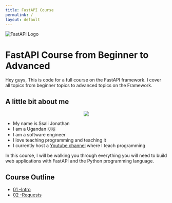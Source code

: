 ```yaml
---
title: FastAPI Course
permalink: /
layout: default
---
```


![FastAPI Logo](https://fastapi.tiangolo.com/img/logo-margin/logo-teal.png)

# FastAPI Course from Beginner to Advanced

Hey guys, This is code for a full course on the FastAPI framework. I cover all topics from beginner topics to advanced topics on the Framework.

## A little bit about me

<p align="center">
    <img src="https://avatars.githubusercontent.com/u/47812529?v=4" size="500">
</p>

- My name is Ssali Jonathan
- I am a Ugandan 🇺🇬
- I am a software engineer
- I love teaching programming and teaching it
- I currently host a [Youtube channel](https://www.youtube.com/channel/UC4AYRvDw3yh-ChonxxW6VLA) where I teach programming

In this course, I will be walking you through everything you will need to build web applications with FastAPI and the Python programming language.

## Course Outline

- [01 -Intro](01/index.md)
- [02 -Requests](02/index.md)

